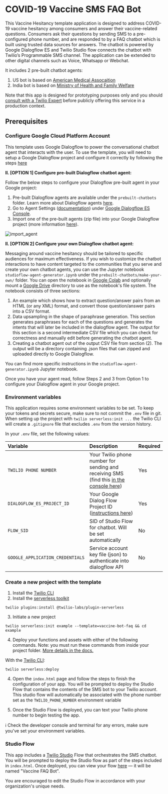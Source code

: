 # COVID-19 Vaccine SMS FAQ Bot 

This Vaccine Hesitancy template application is designed to address COVID-19 vaccine hesitancy among consumers and answer their vaccine-related questions. Consumers ask their questions by sending  SMS to a pre-configured phone number, and are responded to by a FAQ chatbot which is built using trusted data sources for answers. The chatbot is powered by Google Dialogflow ES and Twilio Studio flow connects the chatbot with Twilio’s Programmable SMS channel. The application can be extended to other digital channels such as Voice, Whatsapp or Webchat. 

It includes 2 pre-built chatbot agents:
1. US bot is based on <a href="https://www.ama-assn.org/delivering-care/public-health/covid-19-vaccines-patients-frequently-asked-questions" target="_blank"> American Medical Assocaition </a>
2. India bot is based on <a href="https://www.mohfw.gov.in/covid_vaccination/vaccination/faqs.html" target="_blank"> Ministry of Health and Family Welfare </a> 

Note that this app is designed for prototyping purposes only and you should <a href="https://ahoy.twilio.com/vaccine-distribution-1" target="_blank">consult with a Twilio Expert</a> before publicly offering this service in a production context.

## Prerequisites

### Configure Google Cloud Platform Account

This template uses Google Dialogflow to power the conversational chatbot
agent that interacts with the user. To use the template, you will need
to setup a Google Dialogflow project and configure it correctly by
following the steps
[here](/prerequisites/google-cloud-platform-config.md)

**II. [OPTION 1] Configure pre-built Dialogflow chatbot agent:**

Follow the below steps to configure your Dialogflow pre-built agent in your Google project:

1. Pre-built Dialogflow agents are available under the `prebuilt-chatbots` folder. Learn more about Dialogflow agents [here](https://cloud.google.com/dialogflow/es/docs/agents-overview#:~:text=A%20Dialogflow%20agent%20is%20a,apps%20and%20services%20can%20understand).
2. Go to Agent Settings ([documentation](https://cloud.google.com/dialogflow/es/docs/agents-settings)) under [Google Dialogflow ES Console](https://dialogflow.cloud.google.com/). 
3. Import one of the pre-built agents (zip file) into your Google Dialogflow project (more information [here](https://cloud.google.com/dialogflow/es/docs/agents-settings#export)).

![import_agent](https://user-images.githubusercontent.com/4605360/120849443-f682d600-c52a-11eb-9bfc-b6bd29bc0d9a.png)

**II. [OPTION 2] Configure your own Dialogflow chatbot agent:**

Messaging around vaccine hesitancy should be tailored to specific audiences for maximum effectiveness. If you wish to customize the chatbot interactions to have content targeted to the communities that you serve and create your own chatbot agents, you can use the Jupyter notebook `studioflow-agent-generator.ipynb` under the `prebuilt-chatbots/make-your-own/` folder. You can open the notebook in [Google Colab](colab.research.google.com) and optionally mount a [Google Drive](https://drive.google.com/) directory to use as the notebook's file system. The notebook consists of three sections:
 
1. An example which shows how to extract question/answer pairs from an HTML (or any XML) format, and convert those question/answer pairs into a CSV format.
2. Data upsampling in the shape of paraphrase generation. This section generates paraphrases for each of the questions and generates the intents that will later be included in the dialogflow agent. The output for this section is a second intermediate CSV file which you can check for correctness and manually edit before generating the chatbot agent.
3. Creating a chatbot agent out of the output CSV file from section (2). The output will be a directory containing .json files that can zipped and uploaded directly to Google Dialogflow.

You can find more specific instructions in the `studioflow-agent-generator.ipynb` Jupyter notebook. 

Once you have your agent read, follow Steps 2 and 3 from Option 1 to configure your Dialogflow agent in your Google project.

### Environment variables

This application requires some environment variables to be set. To keep your tokens and secrets secure, make sure to not commit the `.env` file in git. When setting up the project with `twilio serverless:init ...` the Twilio CLI will create a `.gitignore` file that excludes `.env` from the version history.

In your `.env` file, set the following values:

| Variable | Description | Required |
| :------------------------------- | :----------------------------------------------------------------------------------------------------------------------  | :-- |
| `TWILIO PHONE NUMBER`            | Your Twilio phone number for sending and receiving SMS (find this [in the console here](https://www.twilio.com/console/phone-numbers/incoming))| Yes |
| `DIALOGFLOW_ES_PROJECT_ID`       | Your Google Dialog Flow Project ID ([instructions here](https://cloud.google.com/resource-manager/docs/creating-managing-projects#identifying_projects))                                                                                                              | Yes |
| `FLOW_SID`                       | SID of Studio Flow for chatbot. Will be set automatically                                                                        | No  |
| `GOOGLE_APPLICATION_CREDENTIALS` | Service account key file (json) to authenticate into dialogflow API                                                      | No  |

### Create a new project with the template

1. Install the [Twilio CLI](https://www.twilio.com/docs/twilio-cli/quickstart#install-twilio-cli)
2. Install the [serverless toolkit](https://www.twilio.com/docs/labs/serverless-toolkit/getting-started)

```shell
twilio plugins:install @twilio-labs/plugin-serverless
```

3. Initiate a new project

```
twilio serverless:init example --template=vaccine-bot-faq && cd example
```

4. Deploy your functions and assets with either of the following commands. Note: you must run these commands from inside your project folder. [More details in the docs.](https://www.twilio.com/docs/labs/serverless-toolkit)

With the [Twilio CLI](https://www.twilio.com/docs/twilio-cli/quickstart):

```
twilio serverless:deploy
```

4. Open the `index.html` page and follow the steps to finish the configuration of your app. You will be prompted to deploy the Studio Flow that contains the contents of the SMS bot to your Twilio account. This studio flow will automatically be associated with the phone number set as the `TWILIO_PHONE_NUMBER` environment variable

5. Once the Studio Flow is deployed, you can text your Twilio phone number to begin testing the app.

ℹ️ Check the developer console and terminal for any errors, make sure you've set your environment variables.

### Studio Flow
This app includes a [Twilio Studio](https://www.twilio.com/studio) Flow that orchestrates the SMS chatbot. You will be prompted to deploy the Studio flow as part of the steps included in `index.html`. Once deployed, you can view your flow [here](https://www.twilio.com/console/studio/dashboard) — it will be named "Vaccine FAQ Bot".

You are encouraged to edit the Studio Flow in accordance with your organization's unique needs.
